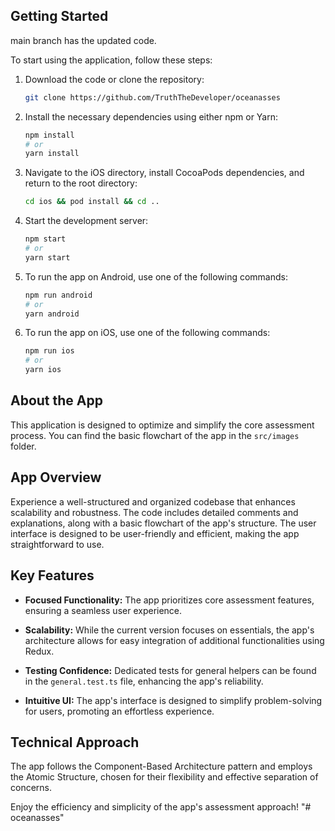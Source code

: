 

## Getting Started

main branch has the updated code.

To start using the application, follow these steps:

1. Download the code or clone the repository:
   
   ```bash
   git clone https://github.com/TruthTheDeveloper/oceanasses
   ```

2. Install the necessary dependencies using either npm or Yarn:

   ```bash
   npm install
   # or
   yarn install
   ```

3. Navigate to the iOS directory, install CocoaPods dependencies, and return to the root directory:

   ```bash
   cd ios && pod install && cd ..
   ```

4. Start the development server:

   ```bash
   npm start
   # or
   yarn start
   ```

5. To run the app on Android, use one of the following commands:

   ```bash
   npm run android
   # or
   yarn android
   ```

6. To run the app on iOS, use one of the following commands:

   ```bash
   npm run ios
   # or
   yarn ios
   ```

## About the App

This application is designed to optimize and simplify the core assessment process. You can find the basic flowchart of the app in the `src/images` folder.

## App Overview

Experience a well-structured and organized codebase that enhances scalability and robustness. The code includes detailed comments and explanations, along with a basic flowchart of the app's structure. The user interface is designed to be user-friendly and efficient, making the app straightforward to use.

## Key Features

- **Focused Functionality:** The app prioritizes core assessment features, ensuring a seamless user experience.

- **Scalability:** While the current version focuses on essentials, the app's architecture allows for easy integration of additional functionalities using Redux.

- **Testing Confidence:** Dedicated tests for general helpers can be found in the `general.test.ts` file, enhancing the app's reliability.

- **Intuitive UI:** The app's interface is designed to simplify problem-solving for users, promoting an effortless experience.

## Technical Approach

The app follows the Component-Based Architecture pattern and employs the Atomic Structure, chosen for their flexibility and effective separation of concerns.

Enjoy the efficiency and simplicity of the app's assessment approach!
"# oceanasses" 
